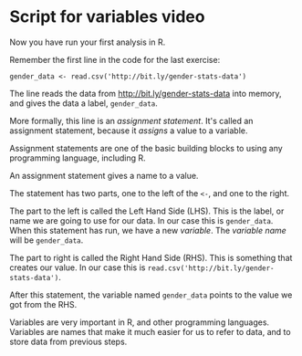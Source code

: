 # Script for variables video

Now you have run your first analysis in R.

Remember the first line in the code for the last exercise:

```
gender_data <- read.csv('http://bit.ly/gender-stats-data')
```

The line reads the data from <http://bit.ly/gender-stats-data> into memory, and
gives the data a label, `gender_data`.

More formally, this line is an *assignment statement*.  It's called an
assignment statement, because it *assigns* a value to a variable.

Assignment statements are one of the basic building blocks to using any
programming language, including R.

An assignment statement gives a name to a value.

The statement has two parts, one to the left of the `<-`, and one to the right.

The part to the left is called the Left Hand Side (LHS).  This is the label, or
name we are going to use for our data.  In our case this is `gender_data`. When
this statement has run, we have a new *variable*.  The *variable name* will be
`gender_data`.

The part to right is called the Right Hand Side (RHS).  This is something that
creates our value. In our case this is
`read.csv('http://bit.ly/gender-stats-data')`.

After this statement, the variable named `gender_data` points to the value we
got from the RHS.

Variables are very important in R, and other programming languages.  Variables
are names that make it much easier for us to refer to data, and to store data
from previous steps.
